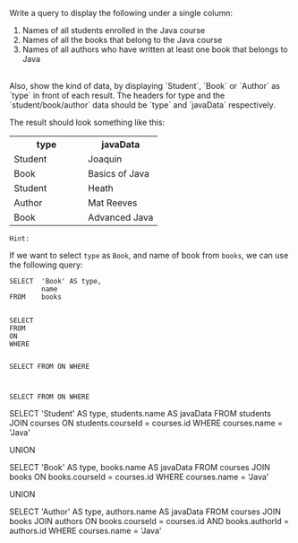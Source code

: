 Write a query to display the following under a single column:

1. Names of all students enrolled in the Java course
2. Names of all the books that belong to the Java course
3. Names of all authors who have written at least one book that belongs to Java

<br />
Also, show the kind of data, by displaying `Student`, `Book` or `Author` as `type` in front of each result. The headers for type and the `student/book/author` data should be `type` and `javaData` respectively.

The result should look something like this:

<table>
    <tr>
        <th width='50%'>type</th>
        <th width='50%'>javaData</th>
    </tr>
    <tr>
        <td width='50%'>Student</td>
        <td width='50%'>Joaquin</td>
    </tr>
    <tr>
        <td width='50%'>Book</td>
        <td width='50%'>Basics of Java</td>
    </tr>
    <tr>
        <td width='50%'>Student</td>
        <td width='50%'>Heath</td>
    </tr>
    <tr>
        <td width='50%'>Author</td>
        <td width='50%'>Mat Reeves</td>
    </tr>
    <tr>
        <td width='50%'>Book</td>
        <td width='50%'>Advanced Java</td>
    </tr>
</table>

`Hint:`

If we want to select `type` as `Book`, and name of book from `books`, we can use the following query:

```
SELECT  'Book' AS type,
        name
FROM    books
```



<Editor lang="sql" dbName="students2-v3.db" type="exercise">
<code>
SELECT
FROM
ON
WHERE

SELECT
FROM
ON
WHERE

SELECT
FROM
ON
WHERE
</code>

<solution>
SELECT  'Student' AS type,
        students.name AS javaData
FROM    students JOIN courses
ON      students.courseId = courses.id
WHERE   courses.name = 'Java'

UNION

SELECT 'Book' AS type,
books.name AS javaData
FROM courses JOIN books
ON books.courseId = courses.id
WHERE courses.name = 'Java'

UNION

SELECT 'Author' AS type,
authors.name AS javaData
FROM courses JOIN books JOIN authors
ON books.courseId = courses.id AND
books.authorId = authors.id
WHERE courses.name = 'Java'
</solution>
</Editor>